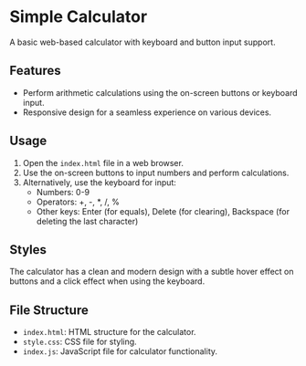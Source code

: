 # Simple Calculator

A basic web-based calculator with keyboard and button input support.

## Features

- Perform arithmetic calculations using the on-screen buttons or keyboard input.
- Responsive design for a seamless experience on various devices.

## Usage

1. Open the `index.html` file in a web browser.
2. Use the on-screen buttons to input numbers and perform calculations.
3. Alternatively, use the keyboard for input:
   - Numbers: 0-9
   - Operators: +, -, *, /, %
   - Other keys: Enter (for equals), Delete (for clearing), Backspace (for deleting the last character)

## Styles

The calculator has a clean and modern design with a subtle hover effect on buttons and a click effect when using the keyboard.

## File Structure

- `index.html`: HTML structure for the calculator.
- `style.css`: CSS file for styling.
- `index.js`: JavaScript file for calculator functionality.


